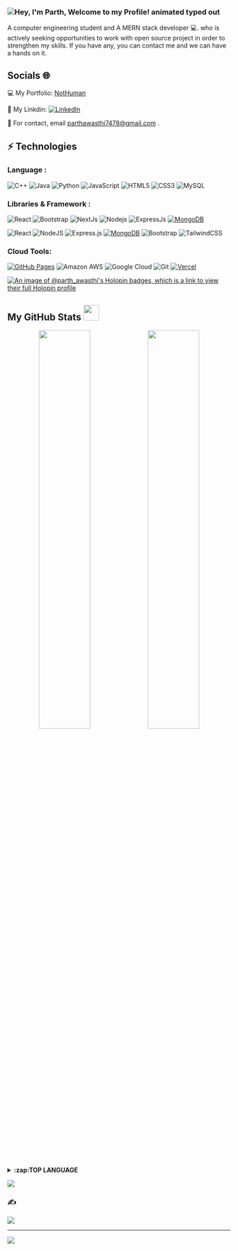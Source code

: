 ### <img src="https://readme-typing-svg.demolab.com?font=Operator+Mono&size=37&duration=2800&pause=2000&color=FAFAFA&center=true&vCenter=true&width=940&height=50&lines=Hey%2C+I'm+Parth+Welcome+to+my+Github+Profile!" align="middle" alt="Hey, I'm Parth, Welcome to my Profile! animated typed out">


A computer engineering student and A MERN stack developer 💻. 
who is actively seeking opportunities to work with open source project in order to strengthen my skills. If you have any, you can contact me and we can have a hands on it.


## Socials 🌐
💻 My Portfolio: [NotHuman](https://parthawasthi.vercel.app)


🔗 My Linkdin: [![LinkedIn](https://img.shields.io/badge/LinkedIn-%230077B5.svg?logo=linkedin&logoColor=white)](https://linkedin.com/in/parth-awasthi747/) 


📩 For contact, email parthawasthi7478@gmail.com .



## ⚡ Technologies

### Language :
![C++](https://img.shields.io/badge/-C++-00599C?style=flat-square&logo=c)
![Java](https://img.shields.io/badge/-java-E34A86?style=flat-square&logo=openjdk)
![Python](https://img.shields.io/badge/-Python-black?style=flat-square&logo=Python)
![JavaScript](https://img.shields.io/badge/-JavaScript-black?style=flat-square&logo=javascript)
![HTML5](https://img.shields.io/badge/-HTML5-E34F26?style=flat-square&logo=html5&logoColor=white)
![CSS3](https://img.shields.io/badge/-CSS3-1572B6?style=flat-square&logo=css3)
![MySQL](https://img.shields.io/badge/-MySQL-black?style=flat-square&logo=mysql)



### Libraries & Framework :

![React](https://img.shields.io/badge/-React-black?style=flat-square&logo=react)
![Bootstrap](https://img.shields.io/badge/-Bootstrap-563D7C?style=flat-square&logo=bootstrap)
![NextJs](https://img.shields.io/badge/-Nextjs?style=flat-square&logo=NextJs)
![Nodejs](https://img.shields.io/badge/-Nodejs-black?style=flat-square&logo=Nodejs)
![ExpressJs](https://img.shields.io/badge/-Expressjs-darkblue?style=flat-square&logo=expressjs)
<a href="#"><img alt="MongoDB" src ="https://img.shields.io/badge/MongoDB-%234ea94b.svg?logo=mongodb&logoColor=white"></a>



![React](https://img.shields.io/badge/react-%2320232a.svg?style=flat&logo=react&logoColor=%2361DAFB)   ![NodeJS](https://img.shields.io/badge/node.js-6DA55F?style=flat&logo=node.js&logoColor=white)   ![Express.js](https://img.shields.io/badge/express.js-%23404d59.svg?style=flat&logo=express&logoColor=%2361DAFB)   <a href="#"><img alt="MongoDB" src ="https://img.shields.io/badge/MongoDB-%234ea94b.svg?logo=mongodb&logoColor=white"></a>   ![Bootstrap](https://img.shields.io/badge/-Bootstrap-563D7C?style=flat-square&logo=bootstrap)   ![TailwindCSS](https://img.shields.io/badge/tailwindcss-%2338B2AC.svg?style=flat&logo=tailwind-css&logoColor=white)  


### Cloud Tools:

<a href="#"><img alt="GitHub Pages" src="https://img.shields.io/badge/GitHub%20Pages-%23327FC7.svg?logo=github&logoColor=white"></a>
![Amazon AWS](https://img.shields.io/badge/Amazon%20AWS-232F3E?style=flat-square&logo=amazon-aws)
![Google Cloud](https://img.shields.io/badge/Google%20Cloud-black?style=flat-square&logo=google-cloud)
![Git](https://img.shields.io/badge/-Git-black?style=flat-square&logo=git)
<a href="#"><img alt="Vercel" src="https://img.shields.io/badge/Vercel%20-%23000000.svg?logo=vercel&logoColor=white"></a>




[![An image of @parth_awasthi's Holopin badges, which is a link to view their full Holopin profile](https://holopin.me/parth_awasthi)](https://holopin.io/@parth_awasthi)


 ##  My GitHub Stats <img src = "https://i.pinimg.com/originals/65/c4/f4/65c4f452571be1261e9c623f7da488ac.gif" width = 35px> 

<p align="center">
	
  <img width="48%" src="https://github-readme-stats.vercel.app/api?username=NotHumanFF&show_icons=true&theme=tokyonight" />
  <img width="48%" src="https://github-readme-streak-stats.herokuapp.com/?user=NotHumanFF&theme=tokyonight"/>
	<details>
  <summary><b>:zap:TOP LANGUAGE </b></summary>
	
[![Top Langs](https://github-readme-stats.vercel.app/api/top-langs/?username=Nishitbaria&layout=compact&theme=tokyonight)](https://github.com/anuraghazra/github-readme-stats)
	
	
</details>
</p>

![](https://github-readme-stats.vercel.app/api/top-langs/?username=Nothumanff&theme=dark&hide_border=false&include_all_commits=false&count_private=false&layout=compact)


### ✍️ 
![](https://quotes-github-readme.vercel.app/api?type=horizontal&theme=radical)


---
![](https://visitcount.itsvg.in/api?id=Nothumanff&icon=0&color=0)

<!-- Proudly created with GPRM ( https://gprm.itsvg.in ) -->
<!---
NotHumanFF/NotHumanFF is a ✨ special ✨ repository because its `README.md` (this file) appears on your GitHub profile.
You can click the Preview link to take a look at your changes.
--->

